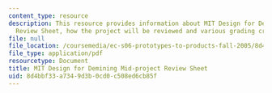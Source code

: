 ```yaml
---
content_type: resource
description: This resource provides information about MIT Design for Demining Mid-project
  Review Sheet, how the project will be reviewed and various grading criterias.
file: null
file_location: /coursemedia/ec-s06-prototypes-to-products-fall-2005/8d4bbf33a7349d3b0cd0c508ed6cb85f_MITEC_S06F05_m2_review.pdf
file_type: application/pdf
resourcetype: Document
title: MIT Design for Demining Mid-project Review Sheet
uid: 8d4bbf33-a734-9d3b-0cd0-c508ed6cb85f
---
```

